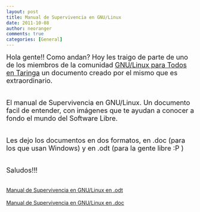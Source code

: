 ```yaml
---
layout: post
title: Manual de Supervivencia en GNU/Linux
date: 2011-10-08
author: neoranger
comments: true
categories: [General]
---
```

<span style="font-size:large;">Hola gente!! Como andan? Hoy les traigo de parte de uno de los miembros de la comunidad <a href="http://www.gnulinuxparatodos.ya.st/">GNU/Linux para Todos en Taringa</a> un documento creado por el mismo que es extraordinario.</span><br /><span style="font-size:large;"><br /></span><br /><span style="font-size:large;">El manual de Supervivencia en GNU/Linux. Un documento facil de entender, con imágenes que te ayudan a conocer a fondo el mundo del Software Libre.</span><br /><span style="font-size:large;"><br /></span><br /><span style="font-size:large;">Les dejo los documentos en dos formatos, en .doc (para los que usan Windows) y en .odt (para la gente libre :P )</span><br /><span style="font-size:large;"><br /></span><br /><span style="font-size:large;">Saludos!!!</span><br /><br /><br /><a href="http://dl.dropbox.com/u/26427365/manual%20de%20supervivencia%20en%20gnu-linux.odt">Manual de Supervivencia en GNU/Linux en .odt</a><br /><br /><a href="http://dl.dropbox.com/u/26427365/manual%20de%20supervivencia%20en%20gnu-linux.doc">Manual de Supervivencia en GNU/Linux en .doc</a>
